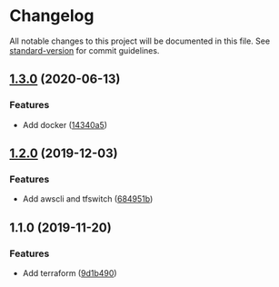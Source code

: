 # Changelog

All notable changes to this project will be documented in this file. See [standard-version](https://github.com/conventional-changelog/standard-version) for commit guidelines.

## [1.3.0](https://github.com/jazztong/go-dev-docker/compare/v1.2.0...v1.3.0) (2020-06-13)


### Features

* Add docker ([14340a5](https://github.com/jazztong/go-dev-docker/commit/14340a548a9439e942e4620a7089dd1ae8783f12))

## [1.2.0](https://github.com/jazztong/go-dev-docker/compare/v1.1.0...v1.2.0) (2019-12-03)


### Features

* Add awscli and tfswitch ([684951b](https://github.com/jazztong/go-dev-docker/commit/684951bf4b3c66bae25e300ad8adb04e35a607a9))

## 1.1.0 (2019-11-20)


### Features

* Add terraform ([9d1b490](https://github.com/jazztong/go-dev-docker/commit/9d1b4907a8eb32781a26845ddb73d057c7f7b85e))
